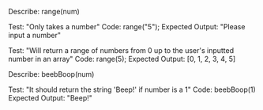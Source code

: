 Describe: range(num)

Test: "Only takes a number"
Code: range("5");
Expected Output: "Please input a number"

Test: "Will return a range of numbers from 0 up to the user's inputted number in an array"
Code: range(5);
Expected Output: [0, 1, 2, 3, 4, 5]

Describe: beebBoop(num)

Test: "It should return the string 'Beep!' if number is a 1"
Code: beebBoop(1)
Expected Output: "Beep!"